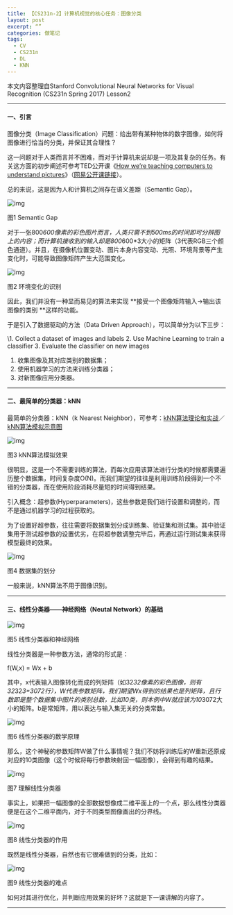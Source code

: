 ```yaml
---
title: 【CS231n-2】计算机视觉的核心任务：图像分类
layout: post
excerpt: “”
categories: 做笔记
tags:
  - CV
  - CS231n
  - DL
  - KNN
---
```


本文内容整理自Stanford Convolutional Neural Networks for Visual Recognition (CS231n Spring 2017) Lesson2

------

#### 一、引言

图像分类（Image Classification）问题：给出带有某种物体的数字图像，如何将图像进行恰当的分类，并保证其合理性？

这一问题对于人类而言并不困难，而对于计算机来说却是一项及其复杂的任务。有关这方面的初步阐述可参考TED公开课《[How we’re teaching computers to understand pictures](https://www.ted.com/talks/fei_fei_li_how_we_re_teaching_computers_to_understand_pictures)》（[网易公开课链接](http://open.163.com/movie/2015/3/Q/R/MAKN9A24M_MAKN9QAQR.html)）。

总的来说，这是因为人和计算机之间存在语义差距（Semantic Gap）。

![img](http://ohn6qfqhe.bkt.clouddn.com/CS231n2-1.png)

图1 Semantic Gap

对于一张800*600像素的彩色图片而言，人类只需不到500ms的时间即可分辨图上的内容；而计算机接收到的输入却是800*600*3大小的矩阵（3代表RGB三个颜色通道）。并且，在摄像机位置变动、图片本身内容变动、光照、环境背景等产生变化时，可能导致图像矩阵产生大范围变化。

![img](http://ohn6qfqhe.bkt.clouddn.com/CS231n2-2.png)

图2 环境变化的识别

因此，我们并没有一种显而易见的算法来实现 **接受一个图像矩阵输入->输出该图像的类别 **这样的功能。

于是引入了数据驱动的方法（Data Driven Approach），可以简单分为以下三步：

\1. Collect a dataset of images and labels 2. Use Machine Learning to train a classifier 3. Evaluate the classifier on new images

1. 收集图像及其对应类别的数据集；
2. 使用机器学习的方法来训练分类器；
3. 对新图像应用分类器。

------

#### 二、最简单的分类器：kNN

最简单的分类器：kNN（k Nearest Neighbor），可参考：[kNN算法理论和实战](https://leohope.com/%E5%81%9A%E7%AC%94%E8%AE%B0/2017/02/19/knn/)／[kNN算法模拟示意图](http://vision.stanford.edu/teaching/cs231n-demos/knn/)

![img](http://ohn6qfqhe.bkt.clouddn.com/CS231n2-3.png)

图3 kNN算法模拟效果

很明显，这是一个不需要训练的算法，而每次应用该算法进行分类的时候都需要遍历整个数据集，时间复杂度O(N)。而我们期望的往往是利用训练阶段得到一个不错的分类器，而在使用阶段消耗尽量短的时间得到结果。

引入概念：超参数(Hyperparameters)，这些参数是我们进行设置和调整的，而不是通过机器学习的过程获取的。

为了设置好超参数，往往需要将数据集划分成训练集、验证集和测试集。其中验证集用于测试超参数的设置优劣，在将超参数调整完毕后，再通过运行测试集来获得模型最终的效果。

![img](http://ohn6qfqhe.bkt.clouddn.com/CS231n2-4.png)

图4 数据集的划分

一般来说，kNN算法不用于图像识别。

------

#### 三、线性分类器——神经网络（Neutal Network）的基础

![img](http://ohn6qfqhe.bkt.clouddn.com/CS231n2-5.png)

图5 线性分类器和神经网络

线性分类器是一种参数方法，通常的形式是：

f(W,x) = Wx + b

其中，x代表输入图像转化而成的列矩阵（如32*32像素的彩色图像，则有32*32*3=3072行），W代表参数矩阵，我们期望Wx得到的结果也是列矩阵，且行数即是整个数据集中图片的类别总数，比如10类，则本例中W就应该为10*3072大小的矩阵。b是常矩阵，用以表达与输入集无关的分类常数。

![img](http://ohn6qfqhe.bkt.clouddn.com/CS231n2-6.png)

图6 线性分类器的数学原理

那么，这个神秘的参数矩阵W做了什么事情呢？我们不妨将训练后的W重新还原成对应的10类图像（这个时候将每行参数映射回一幅图像），会得到有趣的结果。

![img](http://ohn6qfqhe.bkt.clouddn.com/CS231n2-7.png)

图7 理解线性分类器

事实上，如果把一幅图像的全部数据想像成二维平面上的一个点，那么线性分类器便是在这个二维平面内，对于不同类型图像画出的分界线。

![img](http://ohn6qfqhe.bkt.clouddn.com/CS231n2-8.png)

图8 线性分类器的作用

既然是线性分类器，自然也有它很难做到的分类，比如：

![img](http://ohn6qfqhe.bkt.clouddn.com/CS231n2-9.png)

图9 线性分类器的难点

如何对其进行优化，并判断应用效果的好坏？这就是下一课讲解的内容了。

------

